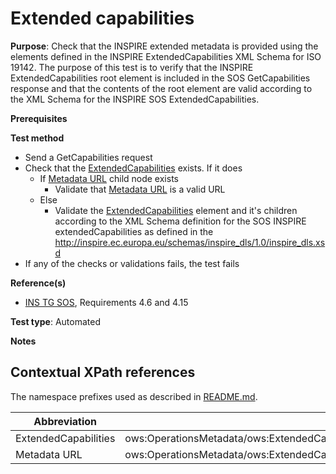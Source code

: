 # Extended capabilities

**Purpose**: Check that the INSPIRE extended metadata is provided using the elements defined in the INSPIRE ExtendedCapabilities
XML Schema for ISO 19142. The purpose of this test is to verify that the INSPIRE ExtendedCapabilities root element
is included in the SOS GetCapabilities response and that the contents of the root element are valid according to the
XML Schema for the INSPIRE SOS ExtendedCapabilities.

**Prerequisites**

**Test method**

* Send a GetCapabilities request
* Check that the [ExtendedCapabilities](#extendedCapabilities) exists. If it does
  * If [Metadata URL](#metadataURL) child node exists
    * Validate that [Metadata URL](#metadataURL) is a valid URL
  * Else
    * Validate the [ExtendedCapabilities](#extendedCapabilities) element and it's children according to the XML Schema definition for the SOS INSPIRE extendedCapabilities as defined in the http://inspire.ec.europa.eu/schemas/inspire_dls/1.0/inspire_dls.xsd
* If any of the checks or validations fails, the test fails

**Reference(s)**

* [INS TG SOS](http://inspire.ec.europa.eu/id/document/tg/download-sos/1.0), Requirements 4.6 and 4.15

**Test type**: Automated

**Notes**

## Contextual XPath references

The namespace prefixes used as described in [README.md](http://inspire.ec.europa.eu/id/ats/download-service/sos-tg-1.0/sos-pre-defined/README#namespaces).

| Abbreviation                                               |  XPath expression |
| ---------------------------------------------------------- | ------------------------------------------------------------------------- |
| ExtendedCapabilities <a name="extendedCapabilities"></a>   | ows:OperationsMetadata/ows:ExtendedCapabilities/inspire_dls:ExtendedCapabilities[1] |
| Metadata URL <a name="metadataURL"></a> | ows:OperationsMetadata/ows:ExtendedCapabilities/inspire_dls:ExtendedCapabilities[1]/inspire_common:MetadataUrl/inspire_common:URL |
